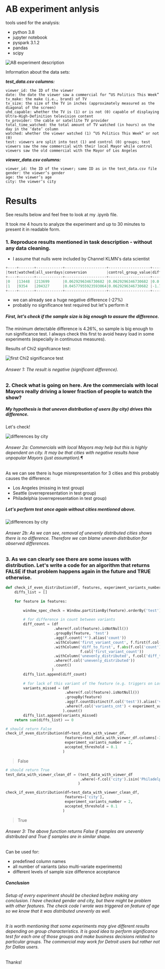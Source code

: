 # AB experiment anlysis
tools used for the analysis:
- python 3.8
- jupyter notebook
- pyspark 3.1.2
- pandas
- scipy

![AB experiment description](photos/experiment_description.png?raw=true "AB experiment description")

Information about the data sets:

***test_data.csv columns:***
```
viewer_id: the ID of the viewer
date: the date the viewer saw a commercial for “US Politics This Week”
tv_make: the make (i.e., brand) of TV
tv_size: the size of the TV in inches (approximately measured as the diagonal of the screen)
uhd_capable: whether the TV is (1) or is not (0) capable of displaying Ultra-High-Definition television content
tv_provider: the cable or satellite TV provider
total_time_watched: the total amount of TV watched (in hours) on the day in the ‘date’ column
watched: whether the viewer watched (1) “US Politics This Week” or not (0)
test: viewers are split into test (1) and control (0) groups; test viewers saw the new commercial with their local Mayor while control viewers saw the old commercial with the Mayor of Los Angeles
```
***viewer_data.csv columns:***
```
viewer_id: the ID of the viewer; same ID as in the test_data.csv file
gender: the viewer’s gender
age: the viewer’s age
city: the viewer’s city
```
# Results
See results below and feel free to look at my .ipynb file.

It took me 4 hours to analyze the experiment and up to 30 minutes to present it in readable form.

### 1. Reproduce results mentioned in task description - without any data cleaning.
- I assume that nulls were included by Channel KLMN's data scientist
```python
+----+-------+------------+-------------------+-------------------+-------------------+--------------------+
|test|watched|all_userdays|conversion         |control_group_value|diff_to_base_pp    |diff_to_base_perc   |
+----+-------+------------+-------------------+-------------------+-------------------+--------------------+
|0   |13448  |213699      |0.0629296346730682 |0.0629296346730682 |0.0                |0.0                 |
|1   |9354   |204327      |0.04577955923593064|0.0629296346730682 |-1.7150075437137555|-0.27252780865860043|
+----+-------+------------+-------------------+-------------------+-------------------+--------------------+
```
- we can already see a huge negative difference (-27%)
- probably no significance test required but let's perform it

##### First, let's check if the sample size is big enough to assure the difference.
The minimum detectable difference is 4.26%, so sample is big enough to run significance test. I always check this first to avoid heavy load in some experiments (especially in continuous measures).

Results of Chi2 signifcance test:

![first Chi2 significance test](photos/first_chi2_significance_test.png?raw=true "Chi2 significance test")

###### Answer 1: The result is negative (significant difference).


### 2. Check what is going on here. Are the commercials with local Mayors really driving a lower fraction of people to watch the show?
##### My hypothesis is that uneven distribution of users (by city) drives this difference.

Let's check!

![differences by city](photos/differences_by_city.png?raw=true "Differences by city")

###### Answer 2a: Commercials with local Mayors may help but this is highly dependent on city. It may be that cities with negative results have unpopular Mayors (just assumption).¶

As we can see there is huge misrepresentation for 3 cities and this probably causes the difference:
- Los Angeles (missing in test group)
- Seattle (overrepresentation in test group)
- Philadelphia (overrepresentation in test group)

##### Let's perform test once again without cities mentioned above.
![differences by city](photos/chi2_significance_test_without_unevenly_distributed_cities.png?raw=true "Chi2 significance test without skewed cities.")

###### Answer 2b: As we can see, removal of unevenly distributed cities shows there is no difference. Therefore we can blame uneven distribution for observed differences.

### 3. As we can clearly see there are some issues with distribution. Let's write a code for an algorithm that returns FALSE if that problem happens again in the future and TRUE otherwise.

```python
def check_if_even_distribution(df, features, experiment_variants_number, accepted_threshold):
    diffs_list = []
    
    for feature in features:
        
        window_spec_check = Window.partitionBy(feature).orderBy('test')
        
        # for difference in count between variants
        diff_count = (df
                      .where(f.col(feature).isNotNull())
                      .groupBy(feature, 'test')
                      .agg(f.count('*').alias('count'))
                      .withColumn('first_variant_count', f.first(f.col('count')).over(window_spec_check))
                      .withColumn('diff_to_first', f.abs(f.col('count') - f.col('first_variant_count')) /
                                  f.col('first_variant_count'))
                      .withColumn('unevenly_distributed', f.col('diff_to_first') > accepted_threshold)
                      .where(f.col('unevenly_distributed'))
                      .count()
                     )
        diffs_list.append(diff_count)
        
        # for lack of this variant of the feature (e.g. triggers on Los Angeles not being in control group)
        variants_missed = (df
                           .where(f.col(feature).isNotNull())
                           .groupBy(feature)
                           .agg(f.countDistinct(f.col('test')).alias('variants_cnt'))
                           .where(f.col('variants_cnt') < experiment_variants_number)
                          ).count()
        diffs_list.append(variants_missed)
    return sum(diffs_list) == 0
```

```python
# should return False
check_if_even_distribution(df=test_data_with_viewer_df,
                           features=test_data_with_viewer_df.columns[-3:],
                           experiment_variants_number = 2,
                           accepted_threshold = 0.1
                          )
```
>False

```python
# should return True
test_data_with_viewer_clean_df = (test_data_with_viewer_df
                                  .where(~f.col('city').isin('Philadelphia', 'Los Angeles', 'Seattle', 'Minneapolis'))
                                 )

check_if_even_distribution(df=test_data_with_viewer_clean_df,
                           features=['city'],
                           experiment_variants_number = 2,
                           accepted_threshold = 0.1
                          )
```
>True

###### Answer 3: The above function returns False if samples are unevenly distributed and True if samples are in similar shape.

Can be used for:
- predefined column names
- all number of variants (also multi-variate experiments)
- different levels of sample size difference acceptance

##### Conclusion
###### Setup of every experiment should be checked before making any conclusion. I have checked gender and city, but there might be problem with other features. The check code I wrote was triggered on feature of age so we know that it was distributed unevenly as well.

###### It is worth mentioning that some experiments may give different results depending on group characteristics. It is good idea to perform significance test for each one of those groups and make business decisions related to particular groups. The commercial may work for Detroit users but rather not for Dallas users.

Thanks!